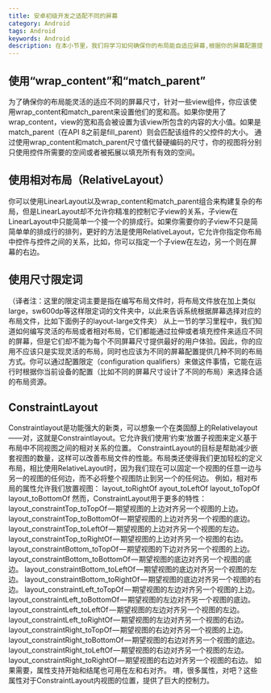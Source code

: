 ```yaml
---
title: 安卓初级开发之适配不同的屏幕
category: Android
tags: Android
keywords: Android
description: 在本小节里，我们将学习如何确保你的布局能自适应屏幕,根据你的屏幕配置提供合适的UI布局
---
```


## 使用“wrap_content”和“match_parent”
为了确保你的布局能灵活的适应不同的屏幕尺寸，针对一些view组件，你应该使用wrap_content和match_parent来设置他们的宽和高。如果你使用了wrap_content，view的宽和高会被设置为该view所包含的内容的大小值。如果是match_parent（在API 8之前是fill_parent）则会匹配该组件的父控件的大小。
通过使用wrap_content和match_parent尺寸值代替硬编码的尺寸，你的视图将分别只使用控件所需要的空间或者被拓展以填充所有有效的空间。
## 使用相对布局（RelativeLayout）
你可以使用LinearLayout以及wrap_content和match_parent组合来构建复杂的布局，但是LinearLayout却不允许你精准的控制它子view的关系，子view在LinearLayout中只能简单一个接一个的排成行。如果你需要你的子view不只是简简单单的排成行的排列，更好的方法是使用RelativeLayout，它允许你指定你布局中控件与控件之间的关系，比如，你可以指定一个子view在左边，另一个则在屏幕的右边。
## 使用尺寸限定词
（译者注：这里的限定词主要是指在编写布局文件时，将布局文件放在加上类似large，sw600dp等这样限定词的文件夹中，以此来告诉系统根据屏幕选择对应的布局文件，比如下面例子的layout-large文件夹）
从上一节的学习里程中，我们知道如何编写灵活的布局或者相对布局，它们都能通过拉伸或者填充控件来适应不同的屏幕，但是它们却不能为每个不同屏幕尺寸提供最好的用户体验。因此，你的应用不应该只是实现灵活的布局，同时也应该为不同的屏幕配置提供几种不同的布局方式。你可以通过配置限定（configuration qualifiers）来做这件事情，它能在运行时根据你当前设备的配置（比如不同的屏幕尺寸设计了不同的布局）来选择合适的布局资源。
## ConstraintLayout
Constraintlayout是功能强大的新类，可以想象一个在类固醇上的Relativelayout——对，这就是Constraintlayout。它允许我们使用‘约束’放置子视图来定义基于布局中不同视图之间的相对关系的位置。
ConstraintLayout的目标是帮助减少嵌套视图的数量，这样可以改善布局文件的性能。布局类还使得我们更加轻松的定义布局，相比使用RelativeLayout时，因为我们现在可以固定一个视图的任意一边与另一的视图的任何边，而不必将整个视图防止到另一个的任何边。
例如，相对布局的属性允许我们放置视图：
layout_toRightOf
ayout_toLeftOf
layout_toTopOf
layout_toBottomOf
然而，ConstraintLayout用于更多的特性：
layout_constraintTop_toTopOf — 期望视图的上边对齐另一个视图的上边。
layout_constraintTop_toBottomOf — 期望视图的上边对齐另一个视图的底边。
layout_constraintTop_toLeftOf — 期望视图的上边对齐另一个视图的左边。
layout_constraintTop_toRightOf — 期望视图的上边对齐另一个视图的右边。
layout_constraintBottom_toTopOf — 期望视图的下边对齐另一个视图的上边。
layout_constraintBottom_toBottomOf — 期望视图的底边对齐另一个视图的底边。
layout_constraintBottom_toLeftOf — 期望视图的底边对齐另一个视图的左边。
layout_constraintBottom_toRightOf — 期望视图的底边对齐另一个视图的右边。
layout_constraintLeft_toTopOf — 期望视图的左边对齐另一个视图的上边。
layout_constraintLeft_toBottomOf — 期望视图的左边对齐另一个视图的底边。
layout_constraintLeft_toLeftOf — 期望视图的左边对齐另一个视图的左边。
layout_constraintLeft_toRightOf — 期望视图的左边对齐另一个视图的右边。
layout_constraintRight_toTopOf — 期望视图的右边对齐另一个视图的上边。
layout_constraintRight_toBottomOf — 期望视图的右边对齐另一个视图的底边。
layout_constraintRight_toLeftOf — 期望视图的右边对齐另一个视图的左边。
layout_constraintRight_toRightOf — 期望视图的右边对齐另一个视图的右边。
如果需要，属性支持开始和结尾也可用在左和右对齐。
唷，很多属性，对吧？这些属性对于ConstraintLayout内视图的位置，提供了巨大的控制力。
 

